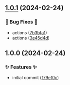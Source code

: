 ## [1.0.1](https://github.com/AtomiCloud/actions.cache-npm/compare/v1.0.0...v1.0.1) (2024-02-24)


### 🐛 Bug Fixes 🐛

* actions ([7b3bfa1](https://github.com/AtomiCloud/actions.cache-npm/commit/7b3bfa108a24d7cf1ebf580bda45f973635334dd))
* actions ([3e45d4d](https://github.com/AtomiCloud/actions.cache-npm/commit/3e45d4d4d1304c1c47c616f7883f73f1faf7674d))

## 1.0.0 (2024-02-24)


### ✨ Features ✨

* initial commit ([f79ef0c](https://github.com/AtomiCloud/actions.cache-npm/commit/f79ef0c5b1f145630a913cde90ecd813823ce08c))
